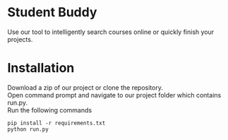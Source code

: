 # Student Buddy
Use our tool to intelligently search courses online or quickly finish your projects.

# Installation

Download a zip of our project or clone the repository. <br />
Open command prompt and navigate to our project folder which contains run.py. <br />
Run the following commands
```
pip install -r requirements.txt
python run.py
```

